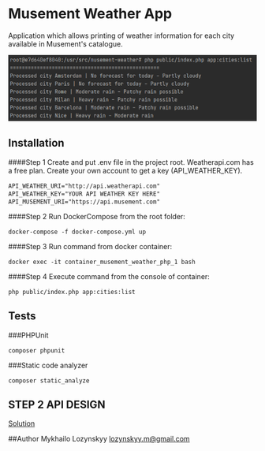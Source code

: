 # Musement Weather App

Application which allows printing of weather information for each city available in Musement's catalogue.

![Alt text](docs/img/musement-weather-img.png?raw=true "App image")

## Installation

####Step 1
Create and put .env file in the project root. Weatherapi.com has a free plan. Create your own account to get a key (API_WEATHER_KEY).

```
API_WEATHER_URI="http://api.weatherapi.com"
API_WEATHER_KEY="YOUR API WEATHER KEY HERE"
API_MUSEMENT_URI="https://api.musement.com"
```

####Step 2
Run DockerCompose from the root folder:

```
docker-compose -f docker-compose.yml up
```
####Step 3
Run command from docker container:
```
docker exec -it container_musement_weather_php_1 bash
```

####Step 4
Execute command from the console of container:

```
php public/index.php app:cities:list
```
## Tests
###PHPUnit
```
composer phpunit
```

###Static code analyzer
```
composer static_analyze
```
## STEP 2 API DESIGN
[Solution](docs/api_design.md)

##Author
Mykhailo Lozynskyy <lozynskyy.m@gmail.com>
